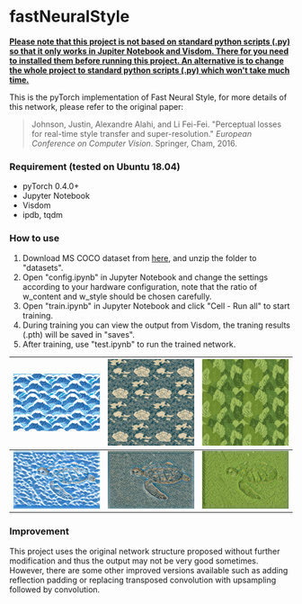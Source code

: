 # fastNeuralStyle

<u>**Please note that this project is not based on standard python scripts (.py) so that it only works in Jupiter Notebook and Visdom. There for you need to installed them before running this project. An alternative is to change the whole project to standard python scripts (.py) which won't take much time.</u>**

This is the pyTorch implementation of Fast Neural Style, for more details of this network, please refer to the original paper:

> Johnson, Justin, Alexandre Alahi, and Li Fei-Fei. "Perceptual losses for real-time style transfer and super-resolution." *European Conference on Computer Vision*. Springer, Cham, 2016.



### Requirement (tested on Ubuntu 18.04)

- pyTorch 0.4.0+
- Jupyter Notebook
- Visdom
- ipdb, tqdm



### How to use

1. Download MS COCO dataset from [here](http://images.cocodataset.org/zips/train2014.zip), and unzip the folder to "datasets".
2. Open "config.ipynb" in Jupyter Notebook and change the settings according to your hardware configuration, note that the ratio of w_content and w_style should be chosen carefully.
3. Open "train.ipynb" in Jupyter Notebook and click "Cell - Run all" to start training.
4. During training you can view the output from Visdom, the traning results (.pth) will be saved in "saves".
5. After training, use "test.ipynb" to run the trained network.

| ![style 1](./style_1.jpg) | ![style 2](./style_2.jpg) | ![style 3](./style_3.jpg) |
| ------------------------------------------------------------ | ------------------------------------------------------------ | ------------------------------------------------------------ |
| ![output style 1](./turtle_style_1.png) | ![output style 2](./turtle_style_2.png) | ![output style 3](./turtle_style_3.png) |



### Improvement

This project uses the original network structure proposed without further modification and thus the output may not be very good sometimes. However, there are some other improved versions available such as adding reflection padding or replacing transposed convolution with upsampling followed by convolution.